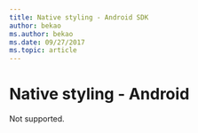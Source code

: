 ```yaml
---
title: Native styling - Android SDK
author: bekao
ms.author: bekao
ms.date: 09/27/2017
ms.topic: article
---
```


# Native styling - Android

Not supported.